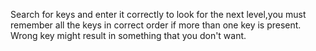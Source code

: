 Search for keys and enter it correctly to look for the next level,you must remember all the keys in correct order if more than one key is present.
Wrong key might result in something that you don't want.